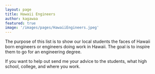 ```yaml
---
layout: page
title: Hawaii Engineers
author: kagawaa
featured: true
image: '/images/pages/HawaiiEngineers.jpeg'
---
```

The purpose of this list is to show our local students the faces of Hawaii born engineers or engineers doing work in Hawaii. The goal is to inspire them to go for an engineering degree.

If you want to help out send me your advice to the students, what high school, college, and where you work. 
